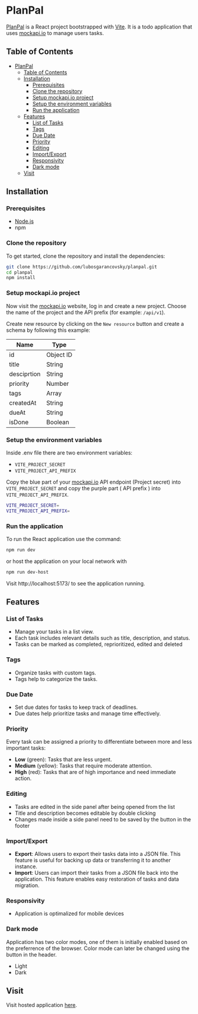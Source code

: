 # PlanPal

[PlanPal](https://lubosgarancovsky.github.io/planpal/) is a React project bootstrapped with [Vite](https://vitejs.dev/). It is a todo application that uses [mockapi.io](https://mockapi.io) to manage users tasks.

## Table of Contents

- [PlanPal](#planpal)
  - [Table of Contents](#table-of-contents)
  - [Installation](#installation)
    - [Prerequisites](#prerequisites)
    - [Clone the repository](#clone-the-repository)
    - [Setup mockapi.io project](#setup-mockapiio-project)
    - [Setup the environment variables](#setup-the-environment-variables)
    - [Run the application](#run-the-application)
  - [Features](#features)
    - [List of Tasks](#list-of-tasks)
    - [Tags](#tags)
    - [Due Date](#due-date)
    - [Priority](#priority)
    - [Editing](#editing)
    - [Import/Export](#importexport)
    - [Responsivity](#responsivity)
    - [Dark mode](#dark-mode)
  - [Visit](#visit)

## Installation

### Prerequisites

- [Node.js](https://nodejs.org/en/download/package-manager)
- npm

### Clone the repository

To get started, clone the repository and install the dependencies:

```bash
git clone https://github.com/lubosgarancovsky/planpal.git
cd planpal
npm install
```

### Setup mockapi.io project

Now visit the [mockapi.io](https://mockapi.io) website, log in and create a new project.
Choose the name of the project and the API prefix (for example: `/api/v1`).

Create new resource by clicking on the `New resource` button and create a schema by following this example:

| Name        | Type      |
| ----------- | --------- |
| id          | Object ID |
| title       | String    |
| desciprtion | String    |
| priority    | Number    |
| tags        | Array     |
| createdAt   | String    |
| dueAt       | String    |
| isDone      | Boolean   |

### Setup the environment variables

Inside .env file there are two environment variables: <br/>

- `VITE_PROJECT_SECRET` <br/>
- `VITE_PROJECT_API_PREFIX` <br/>

Copy the blue part of your [mockapi.io](https://mockapi.io) API endpoint (Project secret) into `VITE_PROJECT_SECRET` and copy the purple part ( API prefix ) into `VITE_PROJECT_API_PREFIX`.

```bash
VITE_PROJECT_SECRET=
VITE_PROJECT_API_PREFIX=
```

### Run the application

To run the React application use the command:

```bash
npm run dev
```

or host the application on your local network with

```bash
npm run dev-host
```

Visit http://localhost:5173/ to see the application running.

## Features

### List of Tasks

- Manage your tasks in a list view.
- Each task includes relevant details such as title, description, and status.
- Tasks can be marked as completed, reprioritized, edited and deleted

### Tags

- Organize tasks with custom tags.
- Tags help to categorize the tasks.

### Due Date

- Set due dates for tasks to keep track of deadlines.
- Due dates help prioritize tasks and manage time effectively.

### Priority

Every task can be assigned a priority to differentiate between more and less important tasks:

- **Low** (green): Tasks that are less urgent.
- **Medium** (yellow): Tasks that require moderate attention.
- **High** (red): Tasks that are of high importance and need immediate action.

### Editing

- Tasks are edited in the side panel after being opened from the list
- Title and description becomes editable by double clicking
- Changes made inside a side panel need to be saved by the button in the footer

### Import/Export

- **Export**: Allows users to export their tasks data into a JSON file. This feature is useful for backing up data or transferring it to another instance.
- **Import**: Users can import their tasks from a JSON file back into the application. This feature enables easy restoration of tasks and data migration.

### Responsivity

- Application is optimalized for mobile devices

### Dark mode

Application has two color modes, one of them is initially enabled based on the preferrence of the browser. Color mode can later be changed using the button in the header.

- Light
- Dark

## Visit

Visit hosted application [here](https://lubosgarancovsky.github.io/planpal/).
